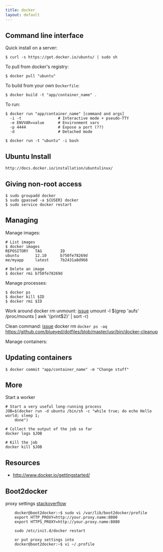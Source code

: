 ```yaml
---
title: docker
layout: default
---
```


Command line interface
----------------------

Quick install on a server:

    $ curl -s https://get.docker.io/ubuntu/ | sudo sh

To pull from docker's registry:

    $ docker pull "ubuntu"

To build from your own `Dockerfile`:

    $ docker build -t "app/container_name" .

To run:

    $ docker run "app/container_name" [command and args]
      -i -t                # Interactive mode + pseudo-TTY
      -e ENVVAR=value      # Environment vars
      -p 4444              # Expose a port (??)
      -d                   # Detached mode

    $ docker run -t "ubuntu" -i bash

Ubuntu Install
-----------

    http://docs.docker.io/installation/ubuntulinux/

Giving non-root access
-----------
    
    $ sudo groupadd docker
    $ sudo gpasswd -a ${USER} docker
    $ sudo service docker restart

Managing
--------

Manage images:

    # List images
    $ docker images
    REPOSITORY   TAG        ID
    ubuntu       12.10      b750fe78269d
    me/myapp     latest     7b2431a8d968

    # Delete an image
    $ docker rmi b750fe78269d

Manage processes:

    $ docker ps
    $ docker kill $ID
    $ docker rmi $ID

Work around docker rm unmount: [issue](https://github.com/dotcloud/docker/issues/3786#issuecomment-33471966)
    umount -l $(grep 'aufs' /proc/mounts | awk '{print$2}' | sort -r)

Clean command: [issue](https://github.com/dotcloud/docker/issues/928)
    docker rm `docker ps -aq`
    https://github.com/blueyed/dotfiles/blob/master/usr/bin/docker-cleanup

    

Manage containers:

Updating containers
-------------------

    $ docker commit "app/container_name" -m "Change stuff"

More
----

Start a worker

    # Start a very useful long-running process
    JOB=$(docker run -d ubuntu /bin/sh -c "while true; do echo Hello world; sleep 1; 
        done")

    # Collect the output of the job so far
    docker logs $JOB

    # Kill the job
    docker kill $JOB

Resources
---------

 * http://www.docker.io/gettingstarted/
 
Boot2docker
------------
proxy settings [stackoverflow](http://stackoverflow.com/questions/24489265/docker-boot2docker-set-http-https-proxies-for-docker-on-osx)
        
        docker@boot2docker:~$ sudo vi /var/lib/boot2docker/profile
        export HTTP_PROXY=http://your.proxy.name:8080
        export HTTPS_PROXY=http://your.proxy.name:8080
        
        sudo /etc/init.d/docker restart

        or put proxy settings into
        docker@boot2docker:~$ vi ~/.profile

        
        
        

